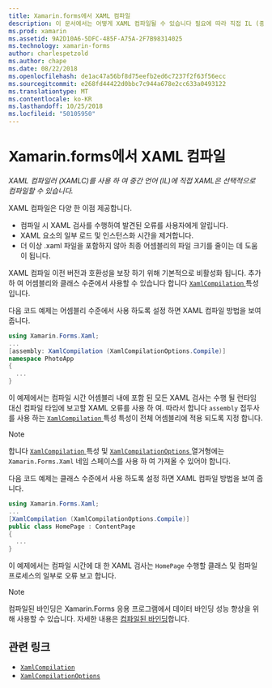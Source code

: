 ```yaml
---
title: Xamarin.forms에서 XAML 컴파일
description: 이 문서에서는 어떻게 XAML 컴파일될 수 있습니다 필요에 따라 직접 IL (중간 언어) Xamarin.Forms XAML 컴파일러 (XAMLC)를 사용 하 여 설명 합니다.
ms.prod: xamarin
ms.assetid: 9A2D10A6-5DFC-485F-A75A-2F7B98314025
ms.technology: xamarin-forms
author: charlespetzold
ms.author: chape
ms.date: 08/22/2018
ms.openlocfilehash: de1ac47a56bf8d75eefb2ed6c7237f2f63f56ecc
ms.sourcegitcommit: e268fd44422d0bbc7c944a678e2cc633a0493122
ms.translationtype: MT
ms.contentlocale: ko-KR
ms.lasthandoff: 10/25/2018
ms.locfileid: "50105950"
---
```

# <a name="xaml-compilation-in-xamarinforms"></a>Xamarin.forms에서 XAML 컴파일

_XAML 컴파일러 (XAMLC)를 사용 하 여 중간 언어 (IL)에 직접 XAML은 선택적으로 컴파일할 수 있습니다._

XAML 컴파일은 다양 한 이점 제공합니다.

- 컴파일 시 XAML 검사를 수행하여 발견된 오류를 사용자에게 알립니다.
- XAML 요소의 일부 로드 및 인스턴스화 시간을 제거합니다.
- 더 이상 .xaml 파일을 포함하지 않아 최종 어셈블리의 파일 크기를 줄이는 데 도움이 됩니다.

XAML 컴파일 이전 버전과 호환성을 보장 하기 위해 기본적으로 비활성화 됩니다. 추가 하 여 어셈블리와 클래스 수준에서 사용할 수 있습니다 합니다 [ `XamlCompilation` ](xref:Xamarin.Forms.Xaml.XamlCompilationAttribute) 특성입니다.

다음 코드 예제는 어셈블리 수준에서 사용 하도록 설정 하면 XAML 컴파일 방법을 보여 줍니다.

```csharp
using Xamarin.Forms.Xaml;
...
[assembly: XamlCompilation (XamlCompilationOptions.Compile)]
namespace PhotoApp
{
  ...
}
```

이 예제에서는 컴파일 시간 어셈블리 내에 포함 된 모든 XAML 검사는 수행 될 런타임 대신 컴파일 타임에 보고할 XAML 오류를 사용 하 여. 따라서 합니다 `assembly` 접두사를 사용 하는 [ `XamlCompilation` ](xref:Xamarin.Forms.Xaml.XamlCompilationAttribute) 특성 특성이 전체 어셈블리에 적용 되도록 지정 합니다.

> [!NOTE]
> 합니다 [ `XamlCompilation` ](xref:Xamarin.Forms.Xaml.XamlCompilationAttribute) 특성 및 [ `XamlCompilationOptions` ](xref:Xamarin.Forms.Xaml.XamlCompilationOptions) 열거형에는 `Xamarin.Forms.Xaml` 네임 스페이스를 사용 하 여 가져올 수 있어야 합니다.

다음 코드 예제는 클래스 수준에서 사용 하도록 설정 하면 XAML 컴파일 방법을 보여 줍니다.

```csharp
using Xamarin.Forms.Xaml;
...
[XamlCompilation (XamlCompilationOptions.Compile)]
public class HomePage : ContentPage
{
  ...
}
```

이 예제에서는 컴파일 시간에 대 한 XAML 검사는 `HomePage` 수행할 클래스 및 컴파일 프로세스의 일부로 오류 보고 합니다.

> [!NOTE]
> 컴파일된 바인딩은 Xamarin.Forms 응용 프로그램에서 데이터 바인딩 성능 향상을 위해 사용할 수 있습니다. 자세한 내용은 [컴파일된 바인딩](~/xamarin-forms/app-fundamentals/data-binding/compiled-bindings.md)합니다.

## <a name="related-links"></a>관련 링크

- [`XamlCompilation`](xref:Xamarin.Forms.Xaml.XamlCompilationAttribute)
- [`XamlCompilationOptions`](xref:Xamarin.Forms.Xaml.XamlCompilationOptions)
